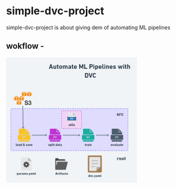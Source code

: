 # simple-dvc-project
simple-dvc-project is about giving dem of automating ML pipelines

## wokflow -
<img src="others/simple_workflow.png" alt="workflow" width="70%">
